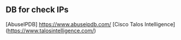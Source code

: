 ## DB for check IPs
[AbuseIPDB] https://www.abuseipdb.com/
[Cisco Talos Intelligence] (https://www.talosintelligence.com/)